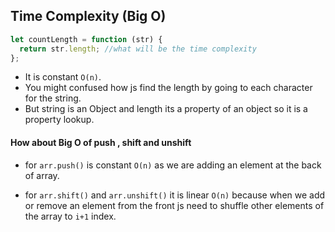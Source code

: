 ## Time Complexity (Big O)

```js
let countLength = function (str) {
  return str.length; //what will be the time complexity
};
```

- It is constant `O(n)`.
- You might confused how js find the length by going to each character for the string.
- But string is an Object and length its a property of an object so it is a property lookup.

#### How about Big O of push , shift and unshift

- for `arr.push()` is constant `O(n)` as we are adding an element at the back of array.

- for `arr.shift()` and `arr.unshift()` it is linear `O(n)` because when we add or remove an element from the front js need to shuffle other elements of the array to `i+1` index.
